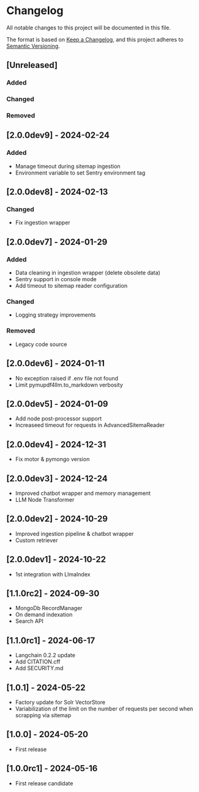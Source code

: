 # Changelog

All notable changes to this project will be documented in this file.

The format is based on [Keep a Changelog](https://keepachangelog.com/en/1.1.0/),
and this project adheres to [Semantic Versioning](https://semver.org/spec/v2.0.0.html).

## [Unreleased]

### Added

### Changed

### Removed

## [2.0.0dev9] - 2024-02-24

### Added

- Manage timeout during sitemap ingestion
- Environment variable to set Sentry environment tag

## [2.0.0dev8] - 2024-02-13

### Changed

- Fix ingestion wrapper

## [2.0.0dev7] - 2024-01-29

### Added

- Data cleaning in ingestion wrapper (delete obsolete data)
- Sentry support in console mode
- Add timeout to sitemap reader configuration

### Changed

- Logging strategy improvements

### Removed

- Legacy code source

## [2.0.0dev6] - 2024-01-11

- No exception raised if .env file not found
- Limit pymupdf4llm.to_markdown verbosity

## [2.0.0dev5] - 2024-01-09

- Add node post-processor support
- Increaseed timeout for requests in AdvancedSitemaReader

## [2.0.0dev4] - 2024-12-31

- Fix motor & pymongo version

## [2.0.0dev3] - 2024-12-24

- Improved chatbot wrapper and memory management
- LLM Node Transformer

## [2.0.0dev2] - 2024-10-29

- Improved ingestion pipeline & chatbot wrapper
- Custom retriever

## [2.0.0dev1] - 2024-10-22

- 1st integration with LlmaIndex

## [1.1.0rc2] - 2024-09-30

- MongoDb RecordManager
- On demand indexation
- Search API

## [1.1.0rc1] - 2024-06-17

- Langchain 0.2.2 update
- Add CITATION.cff
- Add SECURITY.md

## [1.0.1] - 2024-05-22

- Factory update for Solr VectorStore
- Variabilization of the limit on the number of requests per second when scrapping via sitemap

## [1.0.0] - 2024-05-20

- First release

## [1.0.0rc1] - 2024-05-16

- First release candidate
